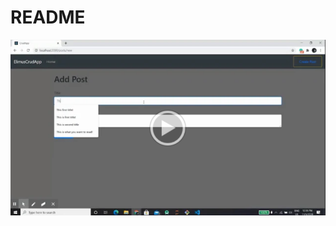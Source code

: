# README

[![Click here for video demo!](https://github.com/shubhamshahi/crud/blob/master/img%20demo.PNG)](https://drive.google.com/file/d/13I88kzPKGPijwVD44_YmMd_D1sA2DgmF/view?usp=sharing)
